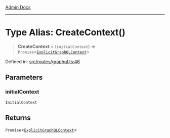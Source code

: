 [Admin Docs](/)

***

# Type Alias: CreateContext()

> **CreateContext** = (`initialContext`) => `Promise`\<[`ExplicitGraphQLContext`](../../../graphql/context/type-aliases/ExplicitGraphQLContext.md)\>

Defined in: [src/routes/graphql.ts:46](https://github.com/Sourya07/talawa-api/blob/3df16fa5fb47e8947dc575f048aef648ae9ebcf8/src/routes/graphql.ts#L46)

## Parameters

### initialContext

`InitialContext`

## Returns

`Promise`\<[`ExplicitGraphQLContext`](../../../graphql/context/type-aliases/ExplicitGraphQLContext.md)\>
